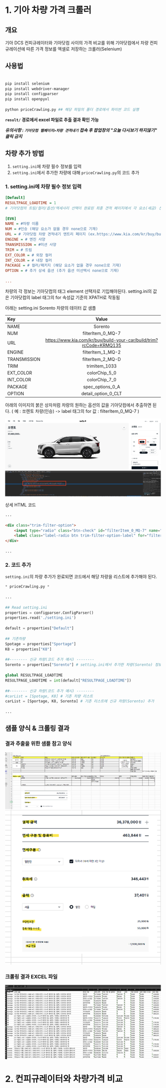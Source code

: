 # 1. 기아 차량 가격 크롤러

## 개요
기아 DCS 컨피규레이터와 기아닷컴 사이의 가격 비교를 위해 기아닷컴에서 차량 컨피규레이션에 따른 가격 정보를 엑셀로 저장하는 크롤러(Selenium)

## 사용법
```bash

pip install selenium
pip install webdriver-manager
pip install configparser
pip install openpyxl

python priceCrawling.py ## 해당 파일의 폴더 경로에서 파이썬 코드 실행
```

__`result/` 경로에서 excel 파일로 추출 결과 확인 가능__

___유의사항 : `기아닷컴 웹페이지>차량 견적내기` 접속 후 팝업창의 "오늘 다시보기 하지않기" 클릭 금지___

## 차량 추가 방법

1. `setting.ini`에 차량 필수 정보를 입력
2. `setting.ini`에서 추가한 차량에 대해 `priceCrawling.py`의 코드 추가

### 1. setting.ini에 차량 필수 정보 입력

```ini
[Default]
RESULTPAGE_LOADTIME = 1 
# 기아닷컴의 트림/컬러/옵션/엑세사리 선택이 완료된 최종 견적 페이지에서 각 요소(세금) 선택에 따른 가격 계산 웹페이지 반영 대기 시간

[EV6]
NAME = #차량 이름
NUM = #인승 (해당 요소가 없을 경우 none으로 기재)
URL = # 기아닷컴 차량 견적내기 엔트리 페이지 (ex.https://www.kia.com/kr/buy/build-your-car/build/trim?rcCode=KRCV136)
ENGINE = # 엔진 사양
TRANSMISSION = #미션 사양
TRIM = # 트림
EXT_COLOR = # 외장 컬러
INT_COLOR = # 내장 컬러
PACKAGE = # 컬러/패키지 (해당 요소가 없을 경우 none으로 기재)
OPTION = # 추가 상세 옵션 (추가 옵션 미선택시 none으로 기재)

...

```

차량의 각 정보는 기아닷컴의 태그 element 선택자로 기입해야된다.
setting.ini의 값은 기아닷컴의 label 태그의 for 속성값 기준의 XPATH로 작동됨

아래는 setting.ini Sorento 차량의 데이터 값 샘플


| Key | Value |
|:-----|:-----:|
| NAME | Sorento |
| NUM | filterItem_0_MQ-7 |
| URL | https://www.kia.com/kr/buy/build-your-car/build/trim?rcCode=KRMQ135 |
| ENGINE | filterItem_1_MQ-2 |
| TRANSMISSION | filterItem_2_MQ-D |
| TRIM | trimItem_1033 |
| EXT_COLOR | colorChip_5_0 |
| INT_COLOR | colorChip_7_0 |
| PACKAGE | spec_options_0_A |
| OPTION | detail_option_0_CLT |


아래의 이미지의 붉은 상자처럼 차량의 원하는 옵션의 값을 기아닷컴에서 추출하면 된다.
( 예 : 쏘렌토 차량(인승) -> label 태그의 for 값 : filterItem_0_MQ-7 )

![image01](./img/image_01.png)

상세 HTML 코드

```html
...

<div class="trim-filter-option">
    <input type="radio" class="btn-check" id="filterItem_0_MQ-7" name="filter_0_05" value="MQ-7">
    <label class="label-radio btn trim-filter-option-label" for="filterItem_0_MQ-7">7인승</label>
</div>

...

```

### 2. 코드 추가

`setting.ini`의 차량 추가가 완료되면 코드에서 해당 차량을 리스트에 추가해야 된다.

```python 
* priceCrawling.py *

...

## Read setting.ini
properties = configparser.ConfigParser()
properties.read('./setting.ini')

default = properties["Default"]

## 기존차량
Spotage = properties["Sportage"]
K8 = properties["K8"]

##-------- 신규 차량(코드 추가 예시) --------
Sorento = properties["Sorento"] # setting.ini에서 추가한 차량(Sorento) 정보 Read

global RESULTPAGE_LOADTIME
RESULTPAGE_LOADTIME = int(default["RESULTPAGE_LOADTIME"])

##-------- 신규 차량(코드 추가 예시) --------
#carList = [Spotage, K8] # 기존 차량 리스트
carList = [Sportage, K8, Sorento] # 기존 리스트에 신규 차량(Sorento) 추가

...

```

## 샘플 양식 & 크롤링 결과

### 결과 추출을 위한 샘플 참고 양식
![sample01](./img/sample_01.png)
![sample02](./img/sample_02.png)

### 크롤링 결과 EXCEL 파일

![result01](./img/result_01.png)



# 2. 컨피규레이터와 차량가격 비교